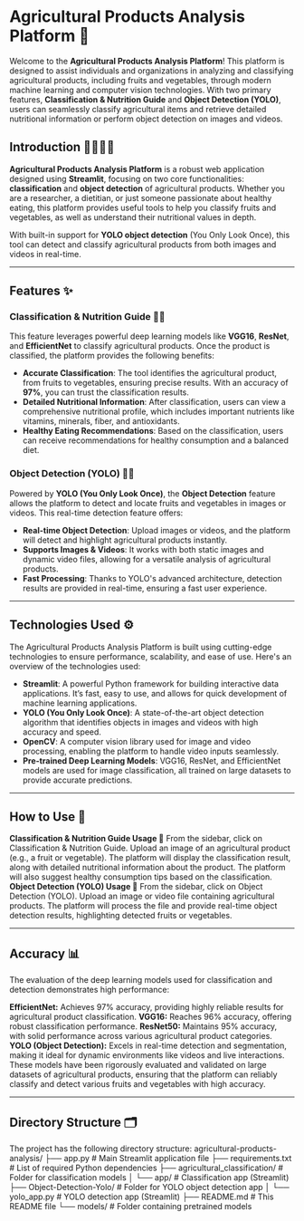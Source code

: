 # Agricultural Products Analysis Platform 🌱

Welcome to the **Agricultural Products Analysis Platform**! This platform is designed to assist individuals and organizations in analyzing and classifying agricultural products, including fruits and vegetables, through modern machine learning and computer vision technologies. With two primary features, **Classification & Nutrition Guide** and **Object Detection (YOLO)**, users can seamlessly classify agricultural items and retrieve detailed nutritional information or perform object detection on images and videos.

## Introduction 👨‍🌾👩‍🌾

**Agricultural Products Analysis Platform** is a robust web application designed using **Streamlit**, focusing on two core functionalities: **classification** and **object detection** of agricultural products. Whether you are a researcher, a dietitian, or just someone passionate about healthy eating, this platform provides useful tools to help you classify fruits and vegetables, as well as understand their nutritional values in depth.

With built-in support for **YOLO object detection** (You Only Look Once), this tool can detect and classify agricultural products from both images and videos in real-time.

---

## Features ✨

### Classification & Nutrition Guide 🥦🍓
This feature leverages powerful deep learning models like **VGG16**, **ResNet**, and **EfficientNet** to classify agricultural products. Once the product is classified, the platform provides the following benefits:
- **Accurate Classification**: The tool identifies the agricultural product, from fruits to vegetables, ensuring precise results. With an accuracy of **97%**, you can trust the classification results.
- **Detailed Nutritional Information**: After classification, users can view a comprehensive nutritional profile, which includes important nutrients like vitamins, minerals, fiber, and antioxidants.
- **Healthy Eating Recommendations**: Based on the classification, users can receive recommendations for healthy consumption and a balanced diet.

### Object Detection (YOLO) 🍏🍊
Powered by **YOLO (You Only Look Once)**, the **Object Detection** feature allows the platform to detect and locate fruits and vegetables in images or videos. This real-time detection feature offers:
- **Real-time Object Detection**: Upload images or videos, and the platform will detect and highlight agricultural products instantly.
- **Supports Images & Videos**: It works with both static images and dynamic video files, allowing for a versatile analysis of agricultural products.
- **Fast Processing**: Thanks to YOLO's advanced architecture, detection results are provided in real-time, ensuring a fast user experience.

---

## Technologies Used ⚙️

The Agricultural Products Analysis Platform is built using cutting-edge technologies to ensure performance, scalability, and ease of use. Here's an overview of the technologies used:

- **Streamlit**: A powerful Python framework for building interactive data applications. It’s fast, easy to use, and allows for quick development of machine learning applications.
- **YOLO (You Only Look Once)**: A state-of-the-art object detection algorithm that identifies objects in images and videos with high accuracy and speed.
- **OpenCV**: A computer vision library used for image and video processing, enabling the platform to handle video inputs seamlessly.
- **Pre-trained Deep Learning Models**: VGG16, ResNet, and EfficientNet models are used for image classification, all trained on large datasets to provide accurate predictions.

---
## How to Use 🎯
**Classification & Nutrition Guide Usage 📸**
From the sidebar, click on Classification & Nutrition Guide.
Upload an image of an agricultural product (e.g., a fruit or vegetable).
The platform will display the classification result, along with detailed nutritional information about the product.
The platform will also suggest healthy consumption tips based on the classification.
**Object Detection (YOLO) Usage 🎥**
From the sidebar, click on Object Detection (YOLO).
Upload an image or video file containing agricultural products.
The platform will process the file and provide real-time object detection results, highlighting detected fruits or vegetables.

---
## Accuracy 📊
The evaluation of the deep learning models used for classification and detection demonstrates high performance:

**EfficientNet:** Achieves 97% accuracy, providing highly reliable results for agricultural product classification.
**VGG16:** Reaches 96% accuracy, offering robust classification performance.
**ResNet50:** Maintains 95% accuracy, with solid performance across various agricultural product categories.
**YOLO (Object Detection):** Excels in real-time detection and segmentation, making it ideal for dynamic environments like videos and live interactions.
These models have been rigorously evaluated and validated on large datasets of agricultural products, ensuring that the platform can reliably classify and detect various fruits and vegetables with high accuracy.

---
## Directory Structure 🗂️
The project has the following directory structure:
agricultural-products-analysis/
├── app.py                         # Main Streamlit application file
├── requirements.txt               # List of required Python dependencies
├── agricultural_classification/   # Folder for classification models
│   └── app/                       # Classification app (Streamlit)
├── Object-Detection-Yolo/         # Folder for YOLO object detection app
│   └── yolo_app.py                # YOLO detection app (Streamlit)
├── README.md                      # This README file
└── models/                        # Folder containing pretrained models


